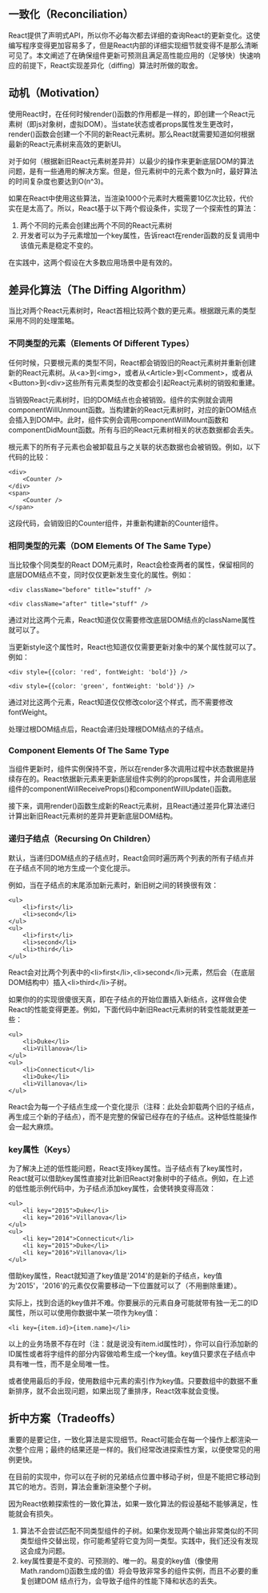 <!--
heuristic的翻译：探索
参考资料：https://book.douban.com/review/6849274/
-->

<!--
 reconciliation:
		a situation in which two people or groups of people become friendly again after they have argued;
		the process of making two opposite beliefs, ideas, or situations agree
		根据英文解释，此处翻译成一致化，就是使处理结果达成一致（对于react而言，就是新js对象树（虚拟dom）与旧js对象树对比，重新确定js对象树的过程）。
- -->
<!-- -
- heuristics：
	- The technical definition of heuristic is a simple procedure that helps find adequate， though often imperfect, answers to difficult questions. The word comes from the same root as eureka.
	- a method of solving problems by finding practical ways of dealing with them, learning from past experience.
	- 此处翻译成探索(性)
-  -->
## 一致化（Reconciliation）
React提供了声明式API，所以你不必每次都去详细的查询React的更新变化。这使编写程序变得更加容易多了，但是React内部的详细实现细节就变得不是那么清晰可见了。本文阐述了在确保组件更新可预测且满足高性能应用的（足够快）快速响应的前提下，React实现差异化（diffing）算法时所做的取舍。
## 动机（Motivation）
使用React时，在任何时候render()函数的作用都是一样的，即创建一个React元素树（即js对象树，虚拟DOM）。当state状态或者props属性发生更改时，render()函数会创建一个不同的新React元素树。那么React就需要知道如何根据最新的React元素树来高效的更新UI。

对于如何（根据新旧React元素树差异并）以最少的操作来更新底层DOM的算法问题，是有一些通用的解决方案。但是，但元素树中的元素个数为n时，最好算法的时间复杂度也要达到O(n^3)。

如果在React中使用这些算法，当渲染1000个元素时大概需要10亿次比较，代价实在是太高了。所以，React基于以下两个假设条件，实现了一个探索性的算法：

1. 两个不同的元素会创建出两个不同的React元素树
2. 开发者可以为子元素增加一个key属性，告诉react在render函数的反复调用中该值元素是稳定不变的。

在实践中，这两个假设在大多数应用场景中是有效的。
## 差异化算法（The Diffing Algorithm）
当比对两个React元素树时，React首相比较两个数的更元素。根据跟元素的类型采用不同的处理策略。
### 不同类型的元素（Elements Of Different Types）
任何时候，只要根元素的类型不同，React都会销毁旧的React元素树并重新创建新的React元素树。从\<a>到\<img>，或者从\<Article>到\<Comment>，或者从\<Button>到\<div>这些所有元素类型的改变都会引起React元素树的销毁和重建。

当销毁React元素树时，旧的DOM结点也会被销毁。组件的实例就会调用componentWillUnmount函数。当构建新的React元素树时，对应的新DOM结点会插入到DOM中。此时，组件实例会调用componentWillMount函数和componentDidMount函数。所有与旧的React元素树相关的状态数据都会丢失。

根元素下的所有子元素也会被卸载且与之关联的状态数据也会被销毁。例如，以下代码的比较：
```
<div>
	<Counter />
</div>
<span>
	<Counter />
</span>
```
这段代码，会销毁旧的Counter组件，并重新构建新的Counter组件。
### 相同类型的元素（DOM Elements Of The Same Type）
当比较像个同类型的React DOM元素时，React会检查两者的属性，保留相同的底层DOM结点不变，同时仅仅更新发生变化的属性。例如：
```
<div className="before" title="stuff" />

<div className="after" title="stuff" />
```
通过对比这两个元素，React知道仅仅需要修改底层DOM结点的className属性就可以了。

当更新style这个属性时，React也知道仅仅需要更新对象中的某个属性就可以了。例如：
```
<div style={{color: 'red', fontWeight: 'bold'}} />

<div style={{color: 'green', fontWeight: 'bold'}} />
```
通过对比这两个元素，React知道仅仅修改color这个样式，而不需要修改fontWeight。

处理过根DOM结点后，React会递归处理根DOM结点的子结点。
### Component Elements Of The Same Type
当组件更新时，组件实例保持不变，所以在render多次调用过程中状态数据是持续存在的。React依据新元素来更新底层组件实例的的props属性，并会调用底层组件的componentWillReceiveProps()和componentWillUpdate()函数。

接下来，调用render()函数生成新的React元素树，且React通过差异化算法递归计算出新旧React元素树的差异并更新底层DOM结构。
### 递归子结点（Recursing On Children）
默认，当递归DOM结点的子结点时，React会同时遍历两个列表的所有子结点并在子结点不同的地方生成一个变化提示。

例如，当在子结点的末尾添加新元素时，新旧树之间的转换很有效：
```
<ul>
	<li>first</li>
	<li>second</li>
</ul>
<ul>
	<li>first</li>
	<li>second</li>
	<li>third</li>
</ul>
```
React会对比两个列表中的\<li>first\</li>,\<li>second\</li>元素，然后会（在底层DOM结构中）插入\<li>third\</li>子树。

如果你的的实现很傻很天真，即在子结点的开始位置插入新结点，这样做会使React的性能变得更差。例如，下面代码中新旧React元素树的转变性能就更差一些：
```
<ul>
	<li>Duke</li>
	<li>Villanova</li>
</ul>
<ul>
	<li>Connecticut</li>
	<li>Duke</li>
	<li>Villanova</li>
</ul>
```
React会为每一个子结点生成一个变化提示（注释：此处会卸载两个旧的子结点，再生成三个新的子结点），而不是完整的保留已经存在的子结点。这种低性能操作会一起大麻烦。
### key属性（Keys）
为了解决上述的低性能问题，React支持key属性。当子结点有了key属性时，React就可以借助key属性直接对比新旧React对象树中的子结点。例如，在上述的低性能示例代码中，为子结点添加key属性，会使转换变得高效：
```
<ul>
	<li key="2015">Duke</li>
	<li key="2016">Villanova</li>
</ul>
<ul>
	<li key="2014">Connecticut</li>
	<li key="2015">Duke</li>
	<li key="2016">Villanova</li>
</ul>
```
借助key属性，React就知道了key值是'2014'的是新的子结点，key值为'2015'，'2016'的元素仅仅需要移动一下位置就可以了（不用删除重建）。

实际上，找到合适的key值并不难。你要展示的元素自身可能就带有独一无二的ID属性，所以可以使用你数据中某一项作为key值：
```
<li key={item.id}>{item.name}</li>
```
以上的业务场景不存在时（注：就是说没有item.id属性时），你可以自行添加新的ID属性或者将字组件的部分内容做哈希生成一个key值。key值只要求在子结点中具有唯一性，而不是全局唯一性。

或者使用最后的手段，使用数组中元素的索引作为key值。只要数组中的数据不重新排序，就不会出现问题，如果出现了重排序，React效率就会变慢。
## 折中方案（Tradeoffs）
重要的是要记住，一致化算法是实现细节。React可能会在每一个操作上都渲染一次整个应用；最终的结果还是一样的。我们经常改进探索性方案，以便使常见的用例更快。

在目前的实现中，你可以在子树的兄弟结点位置中移动子树，但是不能把它移动到其它的地方。否则，算法会重新渲染整个子树。

因为React依赖探索性的一致化算法，如果一致化算法的假设基础不能够满足，性能就会有损失。
1. 算法不会尝试匹配不同类型组件的子树。如果你发现两个输出非常类似的不同类型组件交替出现，你可能希望将它变为同一类型。实践中，我们还没有发现这会成为问题。
2. key属性要是不变的、可预测的、唯一的。易变的key值（像使用Math.random()函数生成的值）将会导致非常多的组件实例，而且不必要的重复创建DOM 结点行为，会导致子组件的性能下降和状态的丢失。